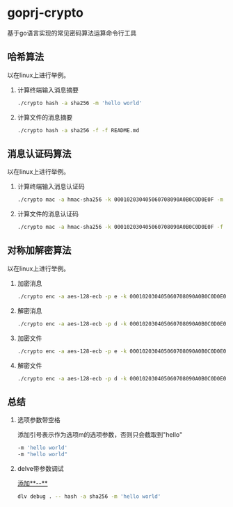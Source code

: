 # goprj-crypto
基于go语言实现的常见密码算法运算命令行工具

## 哈希算法

以在linux上进行举例。

1. 计算终端输入消息摘要

   ```bash
   ./crypto hash -a sha256 -m 'hello world'
   ```

2. 计算文件的消息摘要

   ```bash
   ./crypto hash -a sha256 -f -f README.md
   ```

## 消息认证码算法

以在linux上进行举例。

1. 计算终端输入消息认证码

   ```bash
   ./crypto mac -a hmac-sha256 -k 000102030405060708090A0B0C0D0E0F -m 'hello world'
   ```

2. 计算文件的消息认证码

   ```bash
   ./crypto mac -a hmac-sha256 -k 000102030405060708090A0B0C0D0E0F -f README.md
   ```

## 对称加解密算法

以在linux上进行举例。

1. 加密消息

   ```bash
   ./crypto enc -a aes-128-ecb -p e -k 000102030405060708090A0B0C0D0E0F -m '0102030405'
   ```

2. 解密消息

   ```bash
   ./crypto enc -a aes-128-ecb -p d -k 000102030405060708090A0B0C0D0E0F -m '47b6b76d59a92e8d3ab9abd0e287571d'
   ```

3. 加密文件

   ```bash
   ./crypto enc -a aes-128-ecb -p e -k 000102030405060708090A0B0C0D0E0F -i hello.txt -o cipher.txt
   ```

4. 解密文件

   ```bash
   ./crypto enc -a aes-128-ecb -p d -k 000102030405060708090A0B0C0D0E0F -i cipher.txt -o plain.txt
   ```

## 总结

1. 选项参数带空格

   添加引号表示作为选项m的选项参数，否则只会截取到"hello"

   ```bash
   -m 'hello world'
   -m "hello world"
   ```


2. delve带参数调试

   [添加**--**](https://ask.csdn.net/questions/1031161)

   ```bash
   dlv debug . -- hash -a sha256 -m 'hello world'
   ```

   

